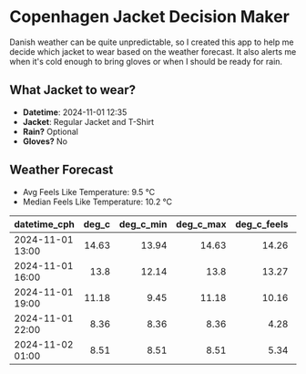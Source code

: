 
# Copenhagen Jacket Decision Maker

Danish weather can be quite unpredictable, so I created this app to help me decide which jacket to wear based on the weather forecast. 
It also alerts me when it's cold enough to bring gloves or when I should be ready for rain.

## What Jacket to wear?

- **Datetime**: 2024-11-01 12:35
- **Jacket**: Regular Jacket and T-Shirt
- **Rain?** Optional
- **Gloves?** No

## Weather Forecast
- Avg Feels Like Temperature: 9.5 °C
- Median Feels Like Temperature: 10.2 °C

| datetime_cph     |   deg_c |   deg_c_min |   deg_c_max |   deg_c_feels | weather   | wind   | rain   |
|:-----------------|--------:|------------:|------------:|--------------:|:----------|:-------|:-------|
| 2024-11-01 13:00 |   14.63 |       13.94 |       14.63 |         14.26 | Clouds    | High   | None   |
| 2024-11-01 16:00 |   13.8  |       12.14 |       13.8  |         13.27 | Rain      | High   | Low    |
| 2024-11-01 19:00 |   11.18 |        9.45 |       11.18 |         10.16 | Clouds    | High   | None   |
| 2024-11-01 22:00 |    8.36 |        8.36 |        8.36 |          4.28 | Clouds    | High   | None   |
| 2024-11-02 01:00 |    8.51 |        8.51 |        8.51 |          5.34 | Clouds    | Medium | None   |
        